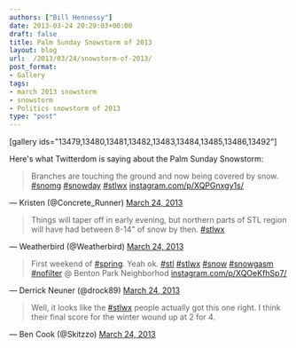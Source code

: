 ```yaml
---
authors: ["Bill Hennessy"]
date: 2013-03-24 20:29:03+00:00
draft: false
title: Palm Sunday Snowstorm of 2013
layout: blog
url:  /2013/03/24/snowstorm-of-2013/
post_format:
- Gallery
tags:
- march 2013 snowstorm
- snowstorm
- Politics snowstorm of 2013
type: "post"
---
```


[gallery ids="13479,13480,13481,13482,13483,13484,13485,13486,13492"]

Here's what Twitterdom is saying about the Palm Sunday Snowstorm:


> Branches are touching the ground and now being covered by snow. [#snomg](https://twitter.com/search/%23snomg) [#snowday](https://twitter.com/search/%23snowday) [#stlwx](https://twitter.com/search/%23stlwx) [instagram.com/p/XQPGnxgy1s/](https://t.co/TX68jL3cRo)

— Kristen (@Concrete_Runner) [March 24, 2013](https://twitter.com/Concrete_Runner/status/315923325035622400)




> Things will taper off in early evening, but northern parts of STL region will have had between 8-14" of snow by then. [#stlwx](https://twitter.com/search/%23stlwx)

— Weatherbird (@Weatherbird) [March 24, 2013](https://twitter.com/Weatherbird/status/315921445412802561)





> First weekend of [#spring](https://twitter.com/search/%23spring). Yeah ok. [#stl](https://twitter.com/search/%23stl) [#stlwx](https://twitter.com/search/%23stlwx) [#snow](https://twitter.com/search/%23snow) [#snowgasm](https://twitter.com/search/%23snowgasm) [#nofilter](https://twitter.com/search/%23nofilter) @ Benton Park Neighborhod [instagram.com/p/XQOeKfhSp7/](https://t.co/KTpNCAQLN9)

— Derrick Neuner (@drock89) [March 24, 2013](https://twitter.com/drock89/status/315921943469649920)





> Well, it looks like the [#stlwx](https://twitter.com/search/%23stlwx) people actually got this one right. I think their final score for the winter wound up at 2 for 4.

— Ben Cook (@Skitzzo) [March 24, 2013](https://twitter.com/Skitzzo/status/315925533592530947)



